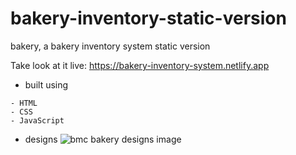 # bakery-inventory-static-version
bakery, a bakery inventory system static version

Take look at it live: https://bakery-inventory-system.netlify.app

* built using 
```
- HTML
- CSS
- JavaScript
```

* designs
![bmc bakery designs image](https://user-images.githubusercontent.com/66163130/150638172-238e9858-b842-4bef-8ee8-e8cd977d70b9.png)
